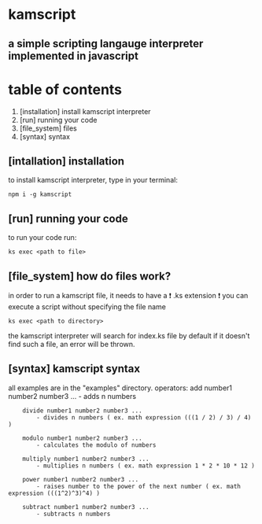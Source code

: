 # kamscript
## a simple scripting langauge interpreter implemented in javascript

# table of contents
1. [installation] install kamscript interpreter
2. [run] running your code
3. [file_system] files
4. [syntax] syntax

## [intallation] installation
to install kamscript interpreter, type in your terminal:
```properties
npm i -g kamscript
```

## [run] running your code
to run your code run:
```properties
ks exec <path to file>
```

## [file_system] how do files work?
in order to run a kamscript file, it needs to have a &#10071; .ks extension &#10071;
you can execute a script without specifying the file name
```properties
ks exec <path to directory>
```
the kamscript interpreter will search for index.ks file by default
if it doesn't find such a file, an error will be thrown.
## [syntax] kamscript syntax
all examples are in the "examples" directory.
operators:
        add number1 number2 number3 ...
            - adds n numbers
        
        divide number1 number2 number3 ...
            - divides n numbers ( ex. math expression (((1 / 2) / 3) / 4) )
        
        modulo number1 number2 number3 ...
            - calculates the modulo of numbers
        
        multiply number1 number2 number3 ...
            - multiplies n numbers ( ex. math expression 1 * 2 * 10 * 12 )
        
        power number1 number2 number3 ...
            - raises number to the power of the next number ( ex. math expression (((1^2)^3)^4) )
        
        subtract number1 number2 number3 ...
            - subtracts n numbers
        